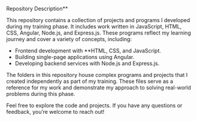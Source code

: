 Repository Description**

This repository contains a collection of projects and programs I developed during my training phase. It includes work written in JavaScript, HTML, CSS, Angular, Node.js, and Express.js. These programs reflect my learning journey and cover a variety of concepts, including:

- Frontend development with **HTML, CSS, and JavaScript.
- Building single-page applications using Angular.
- Developing backend services with Node.js and Express.js.

The folders in this repository house complex programs and projects that I created independently as part of my training. These files serve as a reference for my work and demonstrate my approach to solving real-world problems during this phase.

Feel free to explore the code and projects. If you have any questions or feedback, you’re welcome to reach out!
